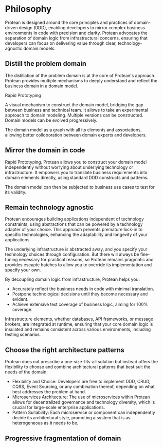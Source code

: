 # Philosophy

Protean is designed around the core principles and practices of
domain-driven design (DDD), enabling developers to mirror complex business
environments in code with precision and clarity. Protean advocates the
separation of domain logic from infrastructural concerns, ensuring that
developers can focus on delivering value through clear, technology-agnostic
domain models.

## Distill the problem domain

The distillation of the problem domain is at the core of Protean's approach.
Protean provides multiple mechanisms to deeply understand and reflect the
business domain in a domain model.

Rapid Prototyping

A visual mechanism to construct the domain model, bridging the gap between
business and technical team. It allows to take an experimental approach to
domain modeling. Multiple versions can be constructed. Domain models can be
evolved progressively.

The domain model as a graph with all its
elements and associations, allowing better colloboration between domain experts
and developers.

## Mirror the domain in code

Rapid Prototyping. Protean allows you to construct your domain model independently without
worrying about underlying technology or infrastructure. It empowers you to
translate business requirements into domain elements directly, using standard
DDD constructs and patterns.

The domain model can then be subjected to business use cases to test for its
validity.

## Remain technology agnostic

Protean encourages building applications independent of technology constraints,
using abstractions that can be powered by a technology adapter of your choice.
This approach prevents premature lock-in to specific technologies, enhancing
the adaptability and longevity of your applications.

The underlying infrastructure is abstracted away, and you specify your
technology choices through configuration. But there will always be fine-tuning
necessary for practical reasons, so Protean remains pragmatic and provides
escapte hatches to allow you to override its implementation and specify your
own.

By decoupling domain logic from infrastructure, Protean helps you:

- Accurately reflect the business needs in code with minimal translation.
- Postpone technological decisions until they become necessary and evident.
- Achieve extensive test coverage of business logic, aiming for 100% coverage.

Infrastructure elements, whether databases, API frameworks, or message brokers,
are integrated at runtime, ensuring that your core domain logic is insulated
and remains consistent across various environments, including testing scenarios.

## Choose the right architecture patterns

Protean does not prescribe a one-size-fits-all solution but instead offers
the flexibility to choose and combine architectural patterns that best suit
the needs of the domain:

- Flexibility and Choice: Developers are free to implement DDD, CRUD, CQRS,
Event Sourcing, or any combination thereof, depending on what best addresses
the problem at hand.
- Microservices Architecture: The use of microservices within Protean allows
for decentralized governance and technology diversity, which is crucial for
large-scale enterprise applications.
- Pattern Suitability: Each microservice or component can independently decide
its architectural style, promoting a system that is as heterogeneous as it
needs to be.

## Progressive fragmentation of domain